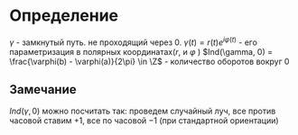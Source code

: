 # Определение
$\gamma$ - замкнутый путь. не проходящий через 0. 
$\gamma(t) = r(t) e^{i\varphi(t)}$ - его параметризация в полярных координатах($r$, и $\varphi$ )
$Ind(\gamma, 0) = \frac{\varphi(b) - \varphi(a)}{2\pi} \in \Z$ - количество оборотов вокруг 0
## Замечание
$Ind(\gamma, 0)$ можно посчитать так: проведем случайный луч, все против часовой ставим $+1$, все по часовой $-1$  (при стандартной ориентации)

